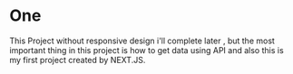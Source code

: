 # One
This Project without responsive design i'll complete later , but the most important thing in this project is how to get data using API and also this is my first project created by NEXT.JS.
